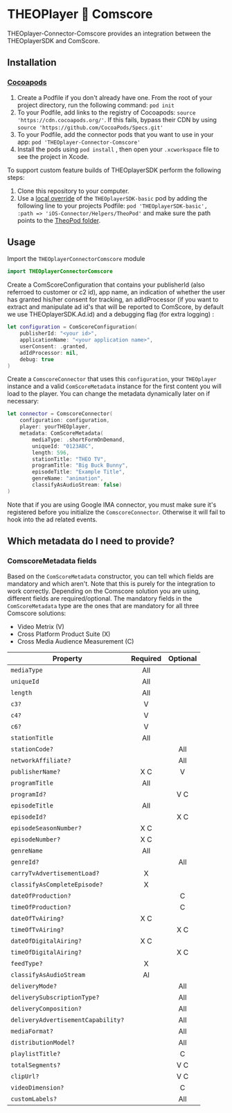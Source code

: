 # THEOPlayer 🤝 Comscore

THEOplayer-Connector-Comscore provides an integration between the THEOplayerSDK and ComScore.

## Installation

### [Cocoapods](https://guides.cocoapods.org/using/getting-started.html#getting-started)

1. Create a Podfile if you don't already have one. From the root of your project directory, run the following command: `pod init`
2. To your Podfile, add links to the registry of Cocoapods: `source 'https://cdn.cocoapods.org/'`. If this fails, bypass their CDN by using `source 'https://github.com/CocoaPods/Specs.git'`
3. To your Podfile, add the connector pods that you want to use in your app: `pod 'THEOplayer-Connector-Comscore'`
4. Install the pods using `pod install` , then open your `.xcworkspace` file to see the project in Xcode.

To support custom feature builds of THEOplayerSDK perform the following steps:

1. Clone this repository to your computer.
2. Use a [local override](https://guides.cocoapods.org/using/the-podfile.html#using-the-files-from-a-folder-local-to-the-machine) of the `THEOplayerSDK-basic` pod by adding the following line to your projects Podfile: `pod 'THEOplayerSDK-basic', :path => 'iOS-Connector/Helpers/TheoPod'` and make sure the path points to the [TheoPod folder](../../Helpers/TheoPod).

## Usage

Import the `THEOplayerConnectorComscore` module

```swift
import THEOplayerConnectorComscore
```

Create a ComScoreConfiguration that contains your publisherId (also referroed to customer or c2 id), app name, an indication of whether the user has granted his/her consent for tracking, an adIdProcessor (if you want to extract and manipulate ad id's that will be reported to ComScore, by default we use THEOplayerSDK.Ad.id) and a debugging flag (for extra logging) :

```swift
let configuration = ComScoreConfiguration(
    publisherId: "<your id>",
    applicationName: "<your application name>",
    userConsent: .granted,
    adIdProcessor: nil,
    debug: true
)
```

Create a `ComscoreConnector` that uses this `configuration`, your `THEOplayer` instance and a valid `ComScoreMetadata` instance for the first content you will load to the player. You can change the metadata dynamically later on if necessary:

```swift
let connector = ComscoreConnector(
    configuration: configuration,
    player: yourTHEOplayer,
    metadata: ComScoreMetadata(
        mediaType: .shortFormOnDemand,
        uniqueId: "0123ABC",
        length: 596,
        stationTitle: "THEO TV",
        programTitle: "Big Buck Bunny",
        episodeTitle: "Example Title",
        genreName: "animation",
        classifyAsAudioStream: false)
)
```

Note that if you are using Google IMA connector, you must make sure it's registered before you initialize the `ComscoreConnector`. Otherwise it will fail to hook into the ad related events.

## Which metadata do I need to provide?

### ComscoreMetadata fields

Based on the `ComScoreMetadata` constructor, you can tell which fields are mandatory and which aren't. Note that this is purely for the integration to work correctly. Depending on the Comscore solution you are using, different fields are required/optional. The mandatory fields in the `ComScoreMetadata` type are the ones that are mandatory for all three Comscore solutions:

-   Video Metrix (V)
-   Cross Platform Product Suite (X)
-   Cross Media Audience Measurement (C)

| Property                           | Required | Optional |
| ---------------------------------- | :------: | :------: |
| `mediaType`                        |   All    |          |
| `uniqueId`                         |   All    |          |
| `length`                           |   All    |          |
| `c3?`                              |    V     |          |
| `c4?`                              |    V     |          |
| `c6?`                              |    V     |          |
| `stationTitle`                     |   All    |          |
| `stationCode?`                     |          |   All    |
| `networkAffiliate?`                |          |   All    |
| `publisherName?`                   |   X C    |    V     |
| `programTitle`                     |   All    |          |
| `programId?`                       |          |   V C    |
| `episodeTitle`                     |   All    |          |
| `episodeId?`                       |          |   X C    |
| `episodeSeasonNumber?`             |   X C    |          |
| `episodeNumber?`                   |   X C    |          |
| `genreName`                        |   All    |          |
| `genreId?`                         |          |   All    |
| `carryTvAdvertisementLoad?`        |    X     |          |
| `classifyAsCompleteEpisode?`       |    X     |          |
| `dateOfProduction?`                |          |    C     |
| `timeOfProduction?`                |          |    C     |
| `dateOfTvAiring?`                  |   X C    |          |
| `timeOfTvAiring?`                  |          |   X C    |
| `dateOfDigitalAiring?`             |   X C    |          |
| `timeOfDigitalAiring?`             |          |   X C    |
| `feedType?`                        |    X     |          |
| `classifyAsAudioStream`            |    Al    |          |
| `deliveryMode?`                    |          |   All    |
| `deliverySubscriptionType?`        |          |   All    |
| `deliveryComposition?`             |          |   All    |
| `deliveryAdvertisementCapability?` |          |   All    |
| `mediaFormat?`                     |          |   All    |
| `distributionModel?`               |          |   All    |
| `playlistTitle?`                   |          |    C     |
| `totalSegments?`                   |          |   V C    |
| `clipUrl?`                         |          |   V C    |
| `videoDimension?`                  |          |    C     |
| `customLabels?`                    |          |   All    |
